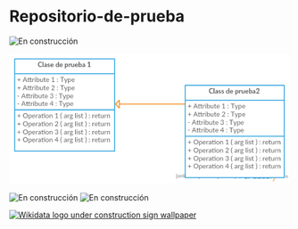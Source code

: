 # Repositorio-de-prueba

![En construcción](https://upload.wikimedia.org/wikipedia/commons/a/a5/Wikidata_logo_under_construction_sign_wide.svg)

![Diagrama UML](https://github.com/acominf/Repositorio-de-prueba/blob/master/imagenes/diagramaUML.png)

![En construcción](https://upload.wikimedia.org/wikipedia/commons/thumb/7/70/Wikidata_logo_under_construction_sign_wallpaper.png/512px-Wikidata_logo_under_construction_sign_wallpaper.png)
![En construcción](https://upload.wikimedia.org/wikipedia/commons/7/70/Wikidata_logo_under_construction_sign_wallpaper.png)

<a title="By Thiemo Mättig (WMDE) (This file was derived from:  Wikidata-logo-en.svg) [Public domain], via Wikimedia Commons" href="https://commons.wikimedia.org/wiki/File%3AWikidata_logo_under_construction_sign_wallpaper.png"><img width="512" alt="Wikidata logo under construction sign wallpaper" src="https://upload.wikimedia.org/wikipedia/commons/thumb/7/70/Wikidata_logo_under_construction_sign_wallpaper.png/512px-Wikidata_logo_under_construction_sign_wallpaper.png"/></a>

